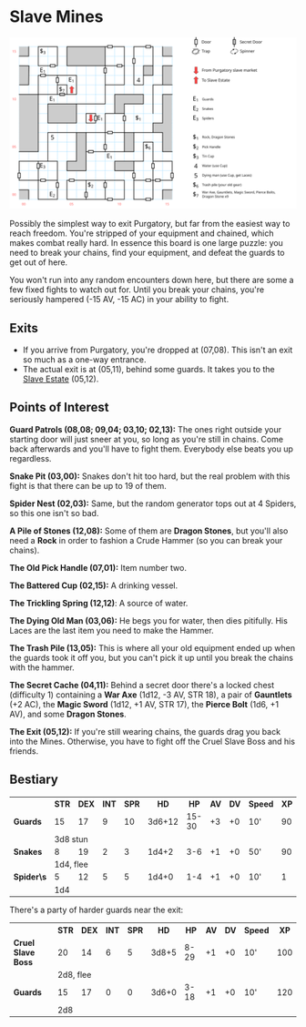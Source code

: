 # Slave Mines

[![map](slave-mines.svg)](slave-mines.svg)

Possibly the simplest way to exit Purgatory, but far from the easiest way to reach freedom. You're stripped of your equipment and chained, which makes combat really hard. In essence this board is one large puzzle: you need to break your chains, find your equipment, and defeat the guards to get out of here.

You won't run into any random encounters down here, but there are some a few fixed fights to watch out for. Until you break your chains, you're seriously hampered (-15 AV, -15 AC) in your ability to fight.

## Exits

- If you arrive from Purgatory, you're dropped at (07,08). This isn't an exit so much as a one-way entrance.
- The actual exit is at (05,11), behind some guards. It takes you to the [Slave Estate](slave-estate.md) (05,12).

## Points of Interest

**Guard Patrols (08,08; 09,04; 03,10; 02,13):** The ones right outside your starting door will just sneer at you, so long as you're still in chains. Come back afterwards and you'll have to fight them. Everybody else beats you up regardless.

**Snake Pit (03,00):** Snakes don't hit too hard, but the real problem with this fight is that there can be up to 19 of them.

**Spider Nest (02,03):** Same, but the random generator tops out at 4 Spiders, so this one isn't so bad.

**A Pile of Stones (12,08):** Some of them are **Dragon Stones**, but you'll also need a **Rock** in order to fashion a Crude Hammer (so you can break your chains).

**The Old Pick Handle (07,01):** Item number two.

**The Battered Cup (02,15):** A drinking vessel.

**The Trickling Spring (12,12)**: A source of water.

**The Dying Old Man (03,06):** He begs you for water, then dies pitifully. His Laces are the last item you need to make the Hammer.

**The Trash Pile (13,05):** This is where all your old equipment ended up when the guards took it off you, but you can't pick it up until you break the chains with the hammer.

**The Secret Cache (04,11):** Behind a secret door there's a locked chest (difficulty 1) containing a **War Axe** (1d12, -3 AV, STR 18), a pair of **Gauntlets** (+2 AC), the **Magic Sword** (1d12, +1 AV, STR 17), the **Pierce Bolt** (1d6, +1 AV), and some **Dragon Stones**.

**The Exit (05,12):** If you're still wearing chains, the guards drag you back into the Mines. Otherwise, you have to fight off the Cruel Slave Boss and his friends.

## Bestiary

<table>
  <tr>
    <th></th>
    <th>STR</th>
    <th>DEX</th>
    <th>INT</th>
    <th>SPR</th>
    <th>HD</th>
    <th>HP</th>
    <th>AV</th>
    <th>DV</th>
    <th>Speed</th>
    <th>XP</th>
  </tr>
  <tr>
    <td><b>Guards</b></td>
    <td>15</td>
    <td>17</td>
    <td>9</td>
    <td>10</td>
    <td>3d6+12</td>
    <td>15-30</td>
    <td>+3</td>
    <td>+0</td>
    <td>10'</td>
    <td>90</td>
  </tr><tr>
    <td></td>
    <td colspan="10">3d8 stun</td>
  </tr>
  <tr>
    <td><b>Snakes</b></td>
    <td>8</td>
    <td>19</td>
    <td>2</td>
    <td>3</td>
    <td>1d4+2</td>
    <td>3-6</td>
    <td>+1</td>
    <td>+0</td>
    <td>50'</td>
    <td>90</td>
  </tr><tr>
    <td></td>
    <td colspan="10">1d4, flee</td>
  </tr>
  <tr>
    <td><b>Spider\s</b></td>
    <td>5</td>
    <td>12</td>
    <td>5</td>
    <td>5</td>
    <td>1d4+0</td>
    <td>1-4</td>
    <td>+1</td>
    <td>+0</td>
    <td>10'</td>
    <td>1</td>
  </tr><tr>
    <td></td>
    <td colspan="10">1d4</td>
  </tr>
</table>

There's a party of harder guards near the exit:

<table>
  <tr>
    <th></th>
    <th>STR</th>
    <th>DEX</th>
    <th>INT</th>
    <th>SPR</th>
    <th>HD</th>
    <th>HP</th>
    <th>AV</th>
    <th>DV</th>
    <th>Speed</th>
    <th>XP</th>
  </tr>
  <tr>
    <td><b>Cruel Slave Boss</b></td>
    <td>20</td>
    <td>14</td>
    <td>6</td>
    <td>5</td>
    <td>3d8+5</td>
    <td>8-29</td>
    <td>+1</td>
    <td>+0</td>
    <td>10'</td>
    <td>100</td>
  </tr><tr>
    <td></td>
    <td colspan="10">2d8, flee</td>
  </tr>
  <tr>
    <td><b>Guards</b></td>
    <td>15</td>
    <td>17</td>
    <td>0</td>
    <td>0</td>
    <td>3d6+0</td>
    <td>3-18</td>
    <td>+1</td>
    <td>+0</td>
    <td>10'</td>
    <td>120</td>
  </tr><tr>
    <td></td>
    <td colspan="10">2d8</td>
  </tr>
</table>